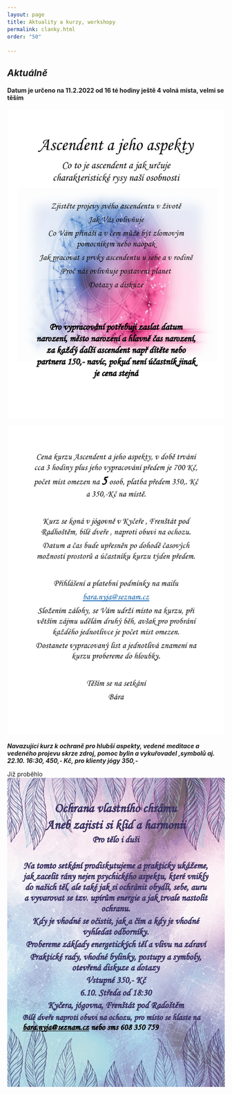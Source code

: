 ```yaml
---
layout: page
title: Aktuality a kurzy, workshopy
permalink: clanky.html
order: "50"

---
```

## **_Aktuálně_**

#### Datum je určeno na **11.2.2022 od 16 té hodiny ještě 4 volná místa, velmi se těším**

![](/uploads/ascendent-a-jeho-aspekty-page0001.jpg)

![](/uploads/ascendent-a-jeho-aspekty-page0002.jpg)

**_Navazující kurz k ochraně pro hlubší aspekty, vedené meditace a vedeného projevu skrze zdroj, pomoc bylin a vykuřovadel ,symbolů aj. 22.10. 16:30, 450,- Kč, pro klienty jógy 350,-_**

Již proběhlo  
![](/uploads/ochrana-vlastniho-chramu-page0001-1.jpg)